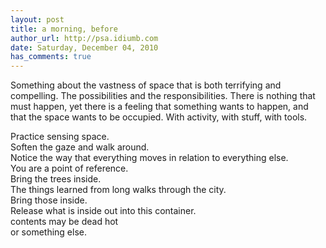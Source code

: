 ```yaml
---
layout: post
title: a morning, before
author_url: http://psa.idiumb.com
date: Saturday, December 04, 2010
has_comments: true
---
```


Something about the vastness of space that is both terrifying and compelling. The possibilities and the responsibilities. There is nothing that must happen, yet there is a feeling that something wants to happen, and that the space wants to be occupied. With activity, with stuff, with tools. 

Practice sensing space.  
Soften the gaze and walk around.  
Notice the way that everything moves in relation to everything else.  
You are a point of reference.  
Bring the trees inside.  
The things learned from long walks through the city.  
Bring those inside.  
Release what is inside out into this container.  
contents may be dead hot  
or something else.  
